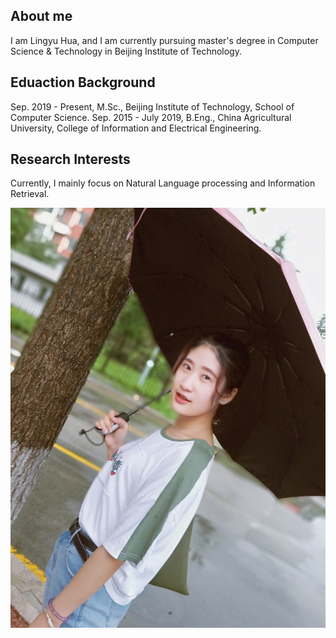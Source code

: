 ## About me
I am Lingyu Hua, and I am currently pursuing master's degree in Computer Science & Technology in Beijing Institute of Technology.

## Eduaction Background
Sep. 2019 - Present, M.Sc., Beijing Institute of Technology, School of Computer Science. Sep. 2015 - July 2019, B.Eng., China Agricultural University, College of Information and Electrical Engineering.

## Research Interests
Currently, I mainly focus on Natural Language processing and Information Retrieval.

![Image](IMG_PITU_20180717_215508.jpg)
